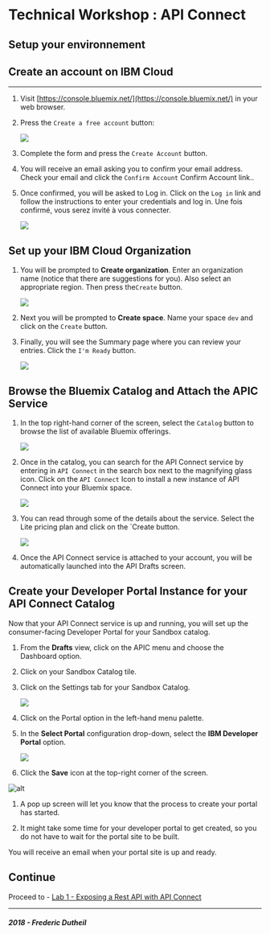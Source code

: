 # Technical Workshop : API Connect

## Setup your environnement

## Create an account on IBM Cloud
---

1.  Visit [https://console.bluemix.net/](https://console.bluemix.net/) in your web browser.

1.  Press the  `Create a free account` button:
 	
    ![](./img/createaccount.png)

1.  Complete the form and press the `Create Account` button.

1.  You will receive an email asking you to confirm your email address. Check your email and click the `Confirm Account` Confirm Account link..

1.  Once confirmed, you will be asked to Log in. Click on the `Log in` link and follow the instructions to enter your credentials and log in. Une fois confirmé, vous serez invité à vous connecter. 

    ![](./img/confirmed.png)

## Set up your IBM Cloud Organization

1. You will be prompted to **Create organization**. Enter an organization name (notice that there are suggestions for you). Also select an appropriate region. Then press the`Create` button.
	
    ![](./img/create-org.png)

1.  Next you will be prompted to **Create space**. Name your space `dev` and click on the `Create` button.

1.  Finally, you will see the Summary page where you can review your entries. Click the `I'm Ready` button.
	
    ![](./img/im-ready.png)
    

## Browse the Bluemix Catalog and Attach the APIC Service

1.  In the top right-hand corner of the screen, select the `Catalog` button to browse the list of available Bluemix offerings.

    ![](./img/bmx-catalog.png)

1.  Once in the catalog, you can search for the API Connect service by entering in `API Connect` in the search box next to the magnifying glass icon. Click on the `API Connect` Icon to install a new instance of API Connect into your Bluemix space.

    ![](./img/apic-service.png)

1.  You can read through some of the details about the service. Select the Lite pricing plan and click on the `Create button.

	![](./img/planlite.png)
 
1.  Once the API Connect service is attached to your account, you will be automatically launched into the API Drafts screen.


## Create your Developer Portal Instance for your API Connect Catalog 

Now that your API Connect service is up and running, you will set up the consumer-facing Developer Portal for your Sandbox catalog.

1.  From the **Drafts** view, click on the APIC menu and choose the Dashboard option. 

1. Click on your Sandbox Catalog tile.

3. Click on the Settings tab for your Sandbox Catalog.

    ![](./img/move2setupportal.gif)

1. Click on the Portal option in the left-hand menu palette.

1. In the **Select Portal** configuration drop-down, select the **IBM Developer Portal** option.

    ![](./img/portalchoice.png)
    
1. Click the **Save** icon at the top-right corner of the screen.

![alt](img/save.png)

1. A pop up screen will let you know that the process to create your portal has started.

1. It might take some time for your developer portal to get created, so you do not have to wait for the portal site to be built.

You will receive an email when your portal site is up and ready.


## Continue

Proceed to - [Lab 1 - Exposing a Rest API with API Connect](/twen/labs/lab01.md)

---
##### 2018 - Frederic Dutheil